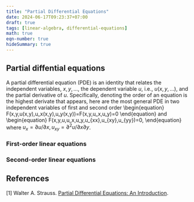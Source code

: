 ```yaml
---
title: "Partial Differential Equations"
date: 2024-06-17T09:23:37+07:00
draft: true
tags: [linear-algebra, differential-equations]
math: true
eqn-number: true
hideSummary: true
---
```


## Partial diffential equations
A partial differential equation (PDE) is an identity that relates the independent variables, $x,y,\ldots$, the dependent variable $u$, i.e., $u(x,y,\ldots)$, and the partial derivative of $u$. Specifically, denoting the order of an equation is the highest derivate that appears, here are the most general PDE in two independent variables of first and second order
\begin{equation}
F(x,y,u(x,y),u_x(x,y),u_y(x,y))=F(x,y,u_x,u_y)=0
\end{equation}
and
\begin{equation}
F(x,y,u,u_x,u_y,u_{xx},u_{xy},u_{yy})=0,
\end{equation}
where $u_x=\partial u/\partial x,u_{xy}=\partial^2 u/\partial x\partial y$.

### First-order linear equations

### Second-order linear equations 


## References
[1] Walter A. Strauss. [Partial Differential Equations: An Introduction]().
